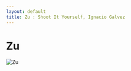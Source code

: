```yaml
---
layout: default
title: Zu : Shoot It Yourself, Ignacio Galvez
---
```


# Zu

![Zu](http://assets.farmhouse.co/publishing/1-shoot-it-yourself/images/zu-1.jpg)
